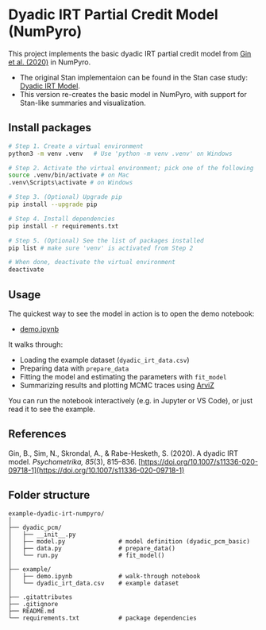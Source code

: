 # Dyadic IRT Partial Credit Model (NumPyro)

This project implements the basic dyadic IRT partial credit model from [Gin et al. (2020)](https://link.springer.com/article/10.1007/s11336-020-09718-1) in NumPyro.

- The original Stan implementaion can be found in the Stan case study: [Dyadic IRT Model](https://mc-stan.org/learn-stan/case-studies/dyadic_irt_model.html#example-application).
- This version re-creates the basic model in NumPyro, with support for Stan-like summaries and visualization.

## Install packages

```bash
# Step 1. Create a virtual environment
python3 -m venv .venv   # Use 'python -m venv .venv' on Windows

# Step 2. Activate the virtual environment; pick one of the following
source .venv/bin/activate # on Mac
.venv\Scripts\activate # on Windows

# Step 3. (Optional) Upgrade pip
pip install --upgrade pip

# Step 4. Install dependencies
pip install -r requirements.txt

# Step 5. (Optional) See the list of packages installed
pip list # make sure 'venv' is activated from Step 2

# When done, deactivate the virtual environment
deactivate
```

## Usage

The quickest way to see the model in action is to open the demo notebook:

- [demo.ipynb](./example/demo.ipynb)

It walks through:

- Loading the example dataset (`dyadic_irt_data.csv`)
- Preparing data with `prepare_data`
- Fitting the model and estimating the parameters with `fit_model`
- Summarizing results and plotting MCMC traces using [ArviZ](https://python.arviz.org/)

You can run the notebook interactively (e.g. in Jupyter or VS Code), or just read it to see the example.

## References

Gin, B., Sim, N., Skrondal, A., & Rabe-Hesketh, S. (2020). A dyadic IRT model. *Psychometrika, 85*(3), 815–836. [https://doi.org/10.1007/s11336-020-09718-1](https://doi.org/10.1007/s11336-020-09718-1)

## Folder structure

```text
example-dyadic-irt-numpyro/                
│
├── dyadic_pcm/                
│   ├── __init__.py            
│   ├── model.py               # model definition (dyadic_pcm_basic)
│   ├── data.py                # prepare_data()
│   └── run.py                 # fit_model()
│
├── example/                  
│   ├── demo.ipynb             # walk-through notebook
│   └── dyadic_irt_data.csv    # example dataset
│
├── .gitattributes
├── .gitignore
├── README.md
└── requirements.txt           # package dependencies
```
